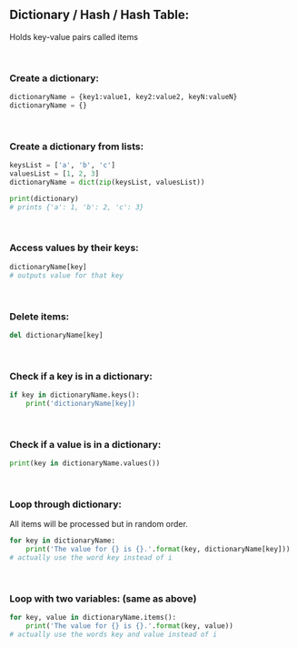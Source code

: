 ## Dictionary / Hash / Hash Table:
Holds key-value pairs called items

<br>

### Create a dictionary:
```python
dictionaryName = {key1:value1, key2:value2, keyN:valueN}
dictionaryName = {}
```

<br>

### Create a dictionary from lists:
```python
keysList = ['a', 'b', 'c']
valuesList = [1, 2, 3]
dictionaryName = dict(zip(keysList, valuesList))

print(dictionary)
# prints {'a': 1, 'b': 2, 'c': 3}
```

<br>

### Access values by their keys:
```python
dictionaryName[key]
# outputs value for that key
```

<br>

### Delete items:
```python
del dictionaryName[key]
```

<br>

### Check if a key is in a dictionary:
```python
if key in dictionaryName.keys():
	print('dictionaryName[key])
```

<br>

### Check if a value is in a dictionary:
```python
print(key in dictionaryName.values())
```

<br>

### Loop through dictionary:<br>
All items will be processed but in random order.
```python
for key in dictionaryName:
	print('The value for {} is {}.'.format(key, dictionaryName[key]))
# actually use the word key instead of i
```

<br>

### Loop with two variables: (same as above)
```python
for key, value in dictionaryName.items():
	print('The value for {} is {}.'.format(key, value))
# actually use the words key and value instead of i
```
